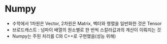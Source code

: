 # Numpy

- 수학에서 1차원은 Vector, 2차원은 Matrix, 벡터와 행렬을 일반화한 것은 Tensor
- 브로드캐스트 : 넘파이 배열의 원소별로 한 번씩 스칼라값과의 계산이 이뤄지는 것
- Numpy는 주된 처리를 C와 C++로 구현했음(성능 위해)